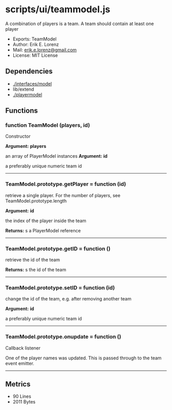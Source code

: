 # scripts/ui/teammodel.js


A combination of players is a team. A team should contain at least one player

* Exports: TeamModel
* Author: Erik E. Lorenz 
* Mail: <erik.e.lorenz@gmail.com>
* License: MIT License


## Dependencies

* <a href="./interfaces/model.html">./interfaces/model</a>
* lib/extend
* <a href="./playermodel.html">./playermodel</a>

## Functions

###   function TeamModel (players, id)
Constructor

**Argument:** **players**

an array of PlayerModel instances
**Argument:** **id**

a preferably unique numeric team id

---


###   TeamModel.prototype.getPlayer = function (id)
retrieve a single player. For the number of players, see
TeamModel.prototype.length

**Argument:** **id**

the index of the player inside the team

**Returns:** s a PlayerModel reference

---


###   TeamModel.prototype.getID = function ()
retrieve the id of the team


**Returns:** s the id of the team

---


###   TeamModel.prototype.setID = function (id)
change the id of the team, e.g. after removing another team

**Argument:** **id**

a preferably unique numeric team id

---


###   TeamModel.prototype.onupdate = function ()
Callback listener

One of the player names was updated. This is passed through to the team
event emitter.


---

## Metrics

* 90 Lines
* 2011 Bytes

